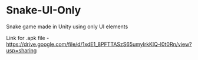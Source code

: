 # Snake-UI-Only
 Snake game made in Unity using only UI elements

Link for .apk file - https://drive.google.com/file/d/1xdE1_8PFTTASzS65umylrkKlQ-l0t0Rn/view?usp=sharing
